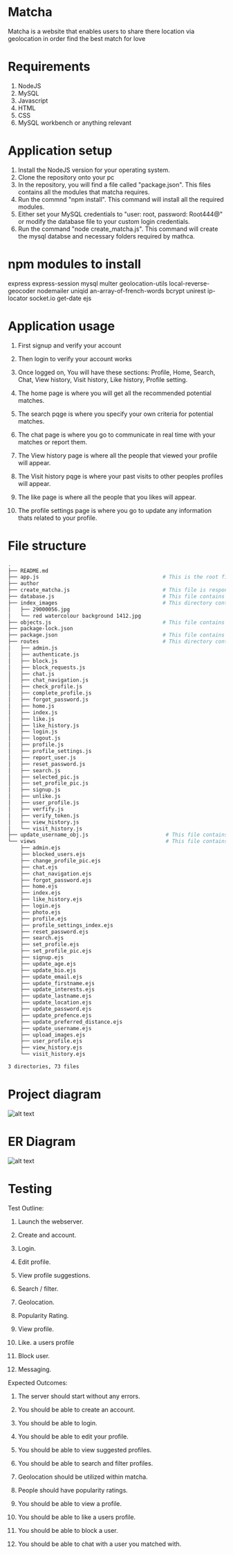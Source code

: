 # Matcha
Matcha is a website that enables users to share there location via geolocation in order find the best match for love

# Requirements
1. NodeJS
2. MySQL
3. Javascript
4. HTML
5. CSS
6. MySQL workbench or anything relevant

# Application setup
1. Install the NodeJS version for your operating system.
2. Clone the repository onto your pc
3. In the repository, you will find a file called "package.json". This files contains all the modules that matcha requires.
4. Run the commnd "npm install". This command will install all the required modules.
5. Either set your MySQL credentials to "user: root, password: Root444@" or modify the database file to your custom login credentials.
6. Run the command "node create_matcha.js". This command will create the mysql databse and necessary folders required by mathca.

# npm modules to install

express
express-session
mysql
multer
geolocation-utils
local-reverse-geocoder
nodemailer
uniqid
an-array-of-french-words
bcrypt
unirest
ip-locator
socket.io
get-date
ejs

# Application usage

1) First signup and verify your account

2) Then login to verify your account works

3) Once logged on, You will have these sections: Profile, Home, Search, Chat, View history, Visit history, Like history, Profile setting.

4) The home page is where you will get all the recommended potential matches.

5) The search pqge is where you specify your own criteria for potential matches.

6) The chat page is where you go to communicate in real time with your matches or report them.

7) The View history page is where all the people that viewed your profile will appear.

8) The Visit history pqge is where your past visits to other peoples profiles will appear.

9) The like page is where all the people that you likes will appear.

10) The profile settings page is where you go to update any information thats related to your profile.

# File structure
```bash
.
├── README.md
├── app.js                                        # This is the root file that is required to run matcha.
├── author
├── create_matcha.js                              # This file is responsible for creating the databses and required folder in matcha.
├── database.js                                   # This file contains the configurations for MySQL connection.
├── index_images                                  # This directory contains the background images for matcha.            
│   ├── 29000056.jpg
│   └── red watercolour background 1412.jpg                     
├── objects.js                                    # This file contains objects that are used with the routes js scripts.
├── package-lock.json
├── package.json                                  # This file contains all modules that matcha requires.g
├── routes                                        # This directory contains all the js scripts that are associated with https verbs / url paths/patterns
│   ├── admin.js
│   ├── authenticate.js
│   ├── block.js
│   ├── block_requests.js
│   ├── chat.js
│   ├── chat_navigation.js
│   ├── check_profile.js
│   ├── complete_profile.js
│   ├── forgot_password.js
│   ├── home.js
│   ├── index.js
│   ├── like.js
│   ├── like_history.js
│   ├── login.js
│   ├── logout.js
│   ├── profile.js
│   ├── profile_settings.js
│   ├── report_user.js
│   ├── reset_password.js
│   ├── search.js
│   ├── selected_pic.js
│   ├── set_profile_pic.js
│   ├── signup.js
│   ├── unlike.js
│   ├── user_profile.js
│   ├── verfify.js
│   ├── verify_token.js
│   ├── view_history.js
│   └── visit_history.js
├── update_username_obj.js                         # This file contains objects that are used within the route scripts.
└── views                                          # This file contains all the EJS files, so mainly EJS is a tool for generating web pages that can include dynamic data
    ├── admin.ejs
    ├── blocked_users.ejs
    ├── change_profile_pic.ejs
    ├── chat.ejs
    ├── chat_navigation.ejs
    ├── forgot_password.ejs
    ├── home.ejs
    ├── index.ejs
    ├── like_history.ejs
    ├── login.ejs
    ├── photo.ejs
    ├── profile.ejs
    ├── profile_settings_index.ejs
    ├── reset_password.ejs
    ├── search.ejs
    ├── set_profile.ejs
    ├── set_profile_pic.ejs
    ├── signup.ejs
    ├── update_age.ejs
    ├── update_bio.ejs
    ├── update_email.ejs
    ├── update_firstname.ejs
    ├── update_interests.ejs
    ├── update_lastname.ejs
    ├── update_location.ejs
    ├── update_password.ejs
    ├── update_prefence.ejs
    ├── update_preferred_distance.ejs
    ├── update_username.ejs
    ├── upload_images.ejs
    ├── user_profile.ejs
    ├── view_history.ejs
    └── visit_history.ejs

3 directories, 73 files
```

# Project diagram
![alt text](https://github.com/Enrico101/Matcha/blob/master/index_images/UML%20diagram%20complete%20-%20Page%201%20(3).png?raw=true)

# ER Diagram
![alt text](https://github.com/Enrico101/Matcha/blob/master/index_images/Matcha_eerd.png?raw=true)

# Testing
Test Outline:

1. Launch the webserver.

2. Create and account.

3. Login.

4. Edit profile.

5. View profile suggestions.

6. Search / filter.

7. Geolocation.

8. Popularity Rating.

9. View profile.

10. Like. a users profile

11. Block user.

12. Messaging.

Expected Outcomes:

1. The server should start without any errors.

2. You should be able to create an account.

3. You should be able to login.

4. You should be able to edit your profile.

5. You should be able to view suggested profiles.

6. You should be able to search and filter profiles.

7. Geolocation should be utilized within matcha.

8. People should have popularity ratings.

9. You should be able to view a profile.

10. You should be able to like a users profile.

11. You should be able to block a user.

12. You should be able to chat with a user you matched with.
